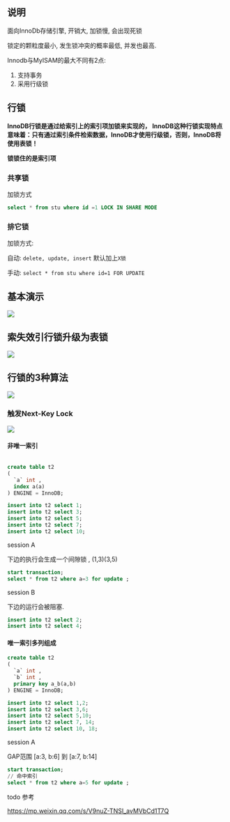## 说明

面向InnoDb存储引擎, 开销大, 加锁慢, 会出现死锁

锁定的颗粒度最小, 发生锁冲突的概率最低, 并发也最高.

Innodb与MyISAM的最大不同有2点:

1. 支持事务
2. 采用行级锁

## 行锁

**InnoDB行锁是通过给索引上的索引项加锁来实现的， InnoDB这种行锁实现特点意味着：只有通过索引条件检索数据，InnoDB才使用行级锁，否则，InnoDB将使用表锁！**

**锁锁住的是索引项**



### 共享锁

加锁方式

```sql
select * from stu where id =1 LOCK IN SHARE MODE
```

### 排它锁

加锁方式:

自动: `delete, update, insert` 默认加上`X锁`

手动: `select * from stu where id=1 FOR UPDATE`





## 基本演示

![](https://youpaiyun.zongqilive.cn/image/20200226121650.png)

## 索失效引行锁升级为表锁



![](https://youpaiyun.zongqilive.cn/image/20200226121633.png)



## 行锁的3种算法





![](https://youpaiyun.zongqilive.cn/image/20200226121603.png)



### 触发Next-Key Lock

![](https://youpaiyun.zongqilive.cn/image/20200226121544.png)



#### 非唯一索引

```sql

create table t2
(
  `a` int ,
  index a(a)
) ENGINE = InnoDB;

insert into t2 select 1;
insert into t2 select 3;
insert into t2 select 5;
insert into t2 select 7;
insert into t2 select 10;

```

session A

下边的执行会生成一个间隙锁 , (1,3)(3,5)

```sql
start transaction;
select * from t2 where a=3 for update ;

```

session B

下边的运行会被阻塞.

```sql
insert into t2 select 2;
insert into t2 select 4;

```

#### 唯一索引多列组成

```sql
create table t2
(
  `a` int ,
  `b` int ,
  primary key a_b(a,b)
) ENGINE = InnoDB;

insert into t2 select 1,2;
insert into t2 select 3,6;
insert into t2 select 5,10;
insert into t2 select 7, 14;
insert into t2 select 10, 18;

```

session A

GAP范围 [a:3, b:6] 到 [a:7, b:14]

```sql
start transaction;
// 命中索引
select * from t2 where a=5 for update ;
```







todo 参考

https://mp.weixin.qq.com/s/V9nuZ-TNSI_avMVbCd1T7Q























